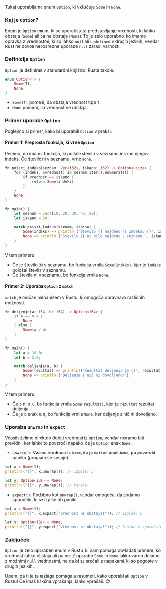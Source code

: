 Tukaj uporabljamo enum `Option`, ki vključuje `Some` in `None`.
### Kaj je `Option`?

Enum je `Option` enum, ki se uporablja za predstavljanje vrednosti, ki lahko obstaja (`Some`) ali pa ne obstaja (`None`). To je zelo uporabno, ko imamo opravka z vrednostmi, ki so lahko `null` ali `undefined` v drugih jezikih, vendar Rust ne dovoli neposredne uporabe `null` zaradi varnosti.

### Definicija `Option`

`Option` je definiran v standardni knjižnici Rusta takole:

```rust
enum Option<T> {
    Some(T),
    None,
}
```

- `Some(T)` pomeni, da obstaja vrednost tipa `T`.
- `None` pomeni, da vrednost ne obstaja.

### Primer uporabe `Option`

Poglejmo si primer, kako bi uporabili `Option` v praksi.

#### Primer 1: Preprosta funkcija, ki vrne `Option`

Recimo, da imamo funkcijo, ki poišče število v seznamu in vrne njegov indeks. Če število ni v seznamu, vrne `None`.

```rust
fn poisci_indeks(seznam: Vec<i32>, iskano: i32) -> Option<usize> {
    for (indeks, &vrednost) in seznam.iter().enumerate() {
        if vrednost == iskano {
            return Some(indeks);
        }
    }
    None
}

fn main() {
    let seznam = vec![10, 20, 30, 40, 50];
    let iskano = 30;

    match poisci_indeks(seznam, iskano) {
        Some(indeks) => println!("Število {} najdeno na indeksu {}", iskano, indeks),
        None => println!("Število {} ni bilo najdeno v seznamu.", iskano),
    }
}
```

V tem primeru:
- Če je število `30` v seznamu, bo funkcija vrnila `Some(indeks)`, kjer je `indeks` položaj števila v seznamu.
- Če števila ni v seznamu, bo funkcija vrnila `None`.

#### Primer 2: Uporaba `Option` z `match`

`match` je močan mehanizem v Rustu, ki omogoča obravnavo različnih možnosti.

```rust
fn deljenje(a: f64, b: f64) -> Option<f64> {
    if b == 0.0 {
        None
    } else {
        Some(a / b)
    }
}

fn main() {
    let a = 10.0;
    let b = 2.0;

    match deljenje(a, b) {
        Some(rezultat) => println!("Rezultat deljenja je {}", rezultat),
        None => println!("Deljenje z nič ni dovoljeno!"),
    }
}
```

V tem primeru:
- Če `b` ni `0.0`, bo funkcija vrnila `Some(rezultat)`, kjer je `rezultat` rezultat deljenja.
- Če je `b` enak `0.0`, bo funkcija vrnila `None`, ker deljenje z nič ni dovoljeno.

### Uporaba `unwrap` in `expect`

Včasih želimo direktno dobiti vrednost iz `Option`, vendar moramo biti previdni, ker lahko to povzroči napako, če je `Option` enak `None`.

- `unwrap()`: Vzame vrednost iz `Some`, če je `Option` enak `None`, pa povzroči paniko (program se sesuje).

```rust
let x = Some(5);
println!("{}", x.unwrap()); // Izpiše: 5

let y: Option<i32> = None;
println!("{}", y.unwrap()); // Panika!
```

- `expect()`: Podobno kot `unwrap()`, vendar omogoča, da podamo sporočilo, ki se izpiše ob paniki.

```rust
let x = Some(5);
println!("{}", x.expect("Vrednost ne obstaja!")); // Izpiše: 5

let y: Option<i32> = None;
println!("{}", y.expect("Vrednost ne obstaja!")); // Panika s sporočilom "Vrednost ne obstaja!"
```

### Zaključek

`Option` je zelo uporaben enum v Rustu, ki nam pomaga obvladati primere, ko vrednost lahko obstaja ali pa ne. Z uporabo `Some` in `None` lahko varno delamo z možnimi `null` vrednostmi, ne da bi se srečali z napakami, ki so pogoste v drugih jezikih.

Upam, da ti je ta razlaga pomagala razumeti, kako uporabljati `Option` v Rustu! Če imaš kakšna vprašanja, lahko vprašaš. 😊
